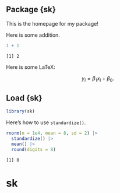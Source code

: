 

## Package {sk}

This is the homepage for my package!

Here is some addition.

``` r
1 + 1
```

    [1] 2

Here is some LaTeX:

$$y_i = \beta_1x_i + \beta_0.$$

## Load {sk}

``` r
library(sk)
```

Here’s how to use `standardize()`.

``` r
rnorm(n = 1e4, mean = 8, sd = 2) |> 
  standardize() |> 
  mean() |> 
  round(digits = 8)
```

    [1] 0
# sk
